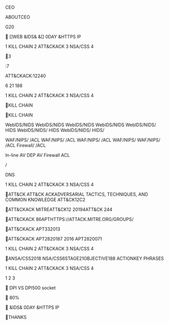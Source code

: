  

CEO



ABOUTCEO  

G20 
 >  > 
 
 




[]WEB   &IDS& &[] 0DAY &HTTPS IP




1 KILL CHAIN 2 ATT&CKACK 3 NSA/CSS 4 

3

:7

ATT&CKACK:12240

 6 21 188




1 KILL CHAIN 2 ATT&CKACK 3 NSA/CSS 4 

KILL CHAIN

KILL CHAIN

 
     

 WebIDS/NIDS
WebIDS/NIDS
WebIDS/NIDS
WebIDS/NIDS
WebIDS/NIDS/ HIDS
WebIDS/NIDS/ HIDS
WebIDS/NIDS/ HIDS/


WAF/NIPS/ /ACL
WAF/NIPS/ /ACL
WAF/NIPS/ /ACL
WAF/NIPS/ 
WAF/NIPS/ /ACL
Firewall/ /ACL


In-line AV DEP AV
Firewall ACL





/

DNS 




1 KILL CHAIN 2 ATT&CKACK 3 NSA/CSS 4 

ATT&CK
ATT&CK ACKADVERSARIAL TACTICS, TECHNIQUES, AND COMMON KNOWLEDGE ATT&CK12C2 

ATT&CKACK
MITREATT&CK12  20194ATT&CK 244

ATT&CKACK
86APTHTTPS://ATTACK.MITRE.ORG/GROUPS/

ATT&CKACK
APT332013 

ATT&CKACK
APT2820187 2016  APT2820071




1 KILL CHAIN 2 ATT&CKACK 3 NSA/CSS 4 

ANSA/CSS2018
NSA/CSS6STAGE21OBJECTIVE188 ACTIONKEY PHRASES




1 KILL CHAIN 2 ATT&CKACK 3 NSA/CSS 4 



1 2 3




   
  




 DPI VS DPI500 socket


80%


   &IDS& 0DAY &HTTPS IP 

THANKS

